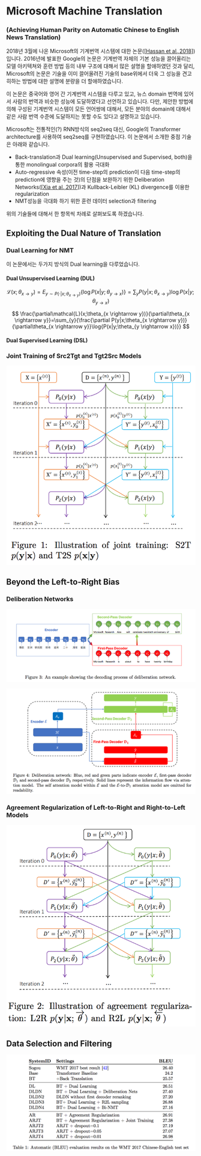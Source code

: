 # Microsoft Machine Translation
### (Achieving Human Parity on Automatic Chinese to English News Translation)

2018년 3월에 나온 Microsoft의 기계번역 시스템에 대한 논문\(\[[Hassan et al.,2018](https://arxiv.org/pdf/1803.05567.pdf)\]\)입니다. 2016년에 발표한 Google의 논문은 기계번역 자체의 기본 성능을 끌어올리는 모델 아키텍쳐와 훈련 방법 등의 내부 구조에 대해서 많은 설명을 할애하였던 것과 달리, Microsoft의 논문은 기술을 이미 끌어올려진 기술의 base위에서 더욱 그 성능을 견고히하는 방법에 대한 설명에 분량을 더 할애하였습니다.

이 논문은 중국어와 영어 간 기계번역 시스템을 다루고 있고, 뉴스 domain 번역에 있어서 사람의 번역과 비슷한 성능에 도달하였다고 선언하고 있습니다. 다만, 제안한 방법에 의해 구성된 기계번역 시스템이 모든 언어쌍에 대해서, 모든 분야의 domain에 대해서 같은 사람 번역 수준에 도달하지는 못할 수도 있다고 설명하고 있습니다.

Microsoft는 전통적인\(?\) RNN방식의 seq2seq 대신, Google의 Transformer architecture를 사용하여 seq2seq를 구현하였습니다. 이 논문에서 소개한 중점 기술은 아래와 같습니다.

* Back-translation과 Dual learning\(Unsupervised and Supervised, both\)을 통한 monolingual corpora의 활용 극대화
* Auto-regressive 속성\(이전 time-step의 prediction이 다음 time-step의 prediction에 영향을 주는 것\)의 단점을 보완하기 위한 Deliberation Networks\(\[[Xia et al.,2017](https://papers.nips.cc/paper/6775-deliberation-networks-sequence-generation-beyond-one-pass-decoding.pdf)\]\)과 Kullback-Leibler \(KL\) divergence를 이용한 regularization
* NMT성능을 극대화 하기 위한 훈련 데이터 selection과 filtering

위의 기술들에 대해서 한 항목씩 차례로 살펴보도록 하겠습니다.

## Exploiting the Dual Nature of Translation

### Dual Learning for NMT

이 논문에서는 두가지 방식의 Dual learning을 다루었습니다.

#### Dual Unsupervised Learning \(DUL\)

$$
\mathcal{L}(x;\theta_{x \rightarrow y})=E_{y \sim P(\cdot|x;\theta_{x \rightarrow y})}\{\log{P(x|y;\theta_{y \rightarrow x})}\} = \sum_{y}{P(y|x;\theta_{x \rightarrow y})\log{P(x|y;\theta_{y \rightarrow x})}}
$$

$$
\frac{\partial\mathcal{L}(x;\theta_{x \rightarrow y})}{\partial\theta_{x \rightarrow y}}=\sum_{y}{\frac{\partial P(y|x;\theta_{x \rightarrow y})}{\partial\theta_{x \rightarrow y}}\log{P(x|y;\theta_{y \rightarrow x})}}
$$

#### Dual Supervised Learning \(DSL\)

### Joint Training of Src2Tgt and Tgt2Src Models

![](/assets/nmt-productization-msnmt-joint-training.png)

## Beyond the Left-to-Right Bias

### Deliberation Networks

![](/assets/nmt-productization-msnmt-deliberation.png)

![](/assets/nmt-productization-msnmt-deliberation-implementation.png)

### Agreement Regularization of Left-to-Right and Right-to-Left Models

![](/assets/nmt-productization-msnmt-kld.png)

## Data Selection and Filtering

![](/assets/nmt-productization-msnmt-evaluation.png)

